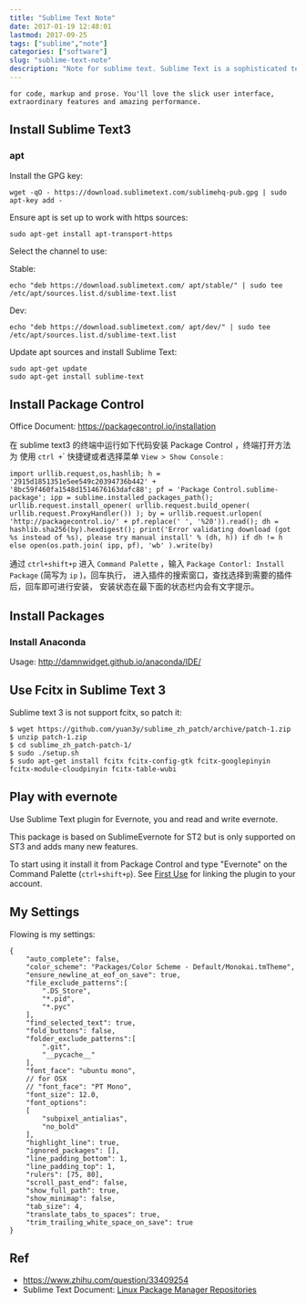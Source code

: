 ```yaml
---
title: "Sublime Text Note"
date: 2017-01-19 12:48:01
lastmod: 2017-09-25
tags: ["sublime","note"]
categories: ["software"]
slug: "sublime-text-note"
description: "Note for sublime text. Sublime Text is a sophisticated text editor"
---
```



    for code, markup and prose. You'll love the slick user interface,
    extraordinary features and amazing performance.

Install Sublime Text3
---------------------

### apt

Install the GPG key:

    wget -qO - https://download.sublimetext.com/sublimehq-pub.gpg | sudo apt-key add -

Ensure apt is set up to work with https sources:

    sudo apt-get install apt-transport-https

Select the channel to use:

Stable:

    echo "deb https://download.sublimetext.com/ apt/stable/" | sudo tee /etc/apt/sources.list.d/sublime-text.list

Dev:

    echo "deb https://download.sublimetext.com/ apt/dev/" | sudo tee /etc/apt/sources.list.d/sublime-text.list

Update apt sources and install Sublime Text:

    sudo apt-get update
    sudo apt-get install sublime-text

Install Package Control
-----------------------

Office Document: <https://packagecontrol.io/installation>

在 sublime text3 的终端中运行如下代码安装 Package Control
，终端打开方法为 使用 `ctrl +`\` 快捷键或者选择菜单
`View > Show Console` :

    import urllib.request,os,hashlib; h = '2915d1851351e5ee549c20394736b442' + '8bc59f460fa1548d1514676163dafc88'; pf = 'Package Control.sublime-package'; ipp = sublime.installed_packages_path(); urllib.request.install_opener( urllib.request.build_opener( urllib.request.ProxyHandler()) ); by = urllib.request.urlopen( 'http://packagecontrol.io/' + pf.replace(' ', '%20')).read(); dh = hashlib.sha256(by).hexdigest(); print('Error validating download (got %s instead of %s), please try manual install' % (dh, h)) if dh != h else open(os.path.join( ipp, pf), 'wb' ).write(by)

通过 `ctrl+shift+p` 进入 `Command Palette` ，输入
`Package Contorl: Install Package` (简写为 `ip` )，回车执行，
进入插件的搜索窗口，查找选择到需要的插件后，回车即可进行安装，
安装状态在最下面的状态栏内会有文字提示。

Install Packages
----------------

### Install Anaconda

Usage: <http://damnwidget.github.io/anaconda/IDE/>

Use Fcitx in Sublime Text 3
---------------------------

Sublime text 3 is not support fcitx, so patch it:

    $ wget https://github.com/yuan3y/sublime_zh_patch/archive/patch-1.zip
    $ unzip patch-1.zip
    $ cd sublime_zh_patch-patch-1/
    $ sudo ./setup.sh
    $ sudo apt-get install fcitx fcitx-config-gtk fcitx-googlepinyin fcitx-module-cloudpinyin fcitx-table-wubi

Play with evernote
------------------

Use Sublime Text plugin for Evernote, you and read and write evernote.

This package is based on SublimeEvernote for ST2 but is only supported
on ST3 and adds many new features.

To start using it install it from Package Control and type "Evernote" on
the Command Palette (`ctrl+shift+p`). See [First
Use](https://github.com/bordaigorl/sublime-evernote#first-use) for
linking the plugin to your account.

My Settings
-----------

Flowing is my settings:

    {
        "auto_complete": false,
        "color_scheme": "Packages/Color Scheme - Default/Monokai.tmTheme",
        "ensure_newline_at_eof_on_save": true,
        "file_exclude_patterns":[
            ".DS_Store",
            "*.pid",
            "*.pyc"
        ],
        "find_selected_text": true,
        "fold_buttons": false,
        "folder_exclude_patterns":[
            ".git",
            "__pycache__"
        ],
        "font_face": "ubuntu mono",
        // for OSX
        // "font_face": "PT Mono",
        "font_size": 12.0,
        "font_options":
        [
            "subpixel_antialias",
            "no_bold"
        ],
        "highlight_line": true,
        "ignored_packages": [],
        "line_padding_bottom": 1,
        "line_padding_top": 1,
        "rulers": [75, 80],
        "scroll_past_end": false,
        "show_full_path": true,
        "show_minimap": false,
        "tab_size": 4,
        "translate_tabs_to_spaces": true,
        "trim_trailing_white_space_on_save": true
    }

Ref
---

-   <https://www.zhihu.com/question/33409254>
-   Sublime Text Document: [Linux Package Manager
    Repositories](https://www.sublimetext.com/docs/3/linux_repositories.html)

